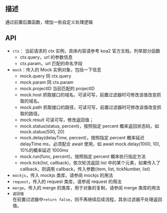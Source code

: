 ## 描述

通过前置后置函数，增加一些自定义处理逻辑

## API

- `ctx`： 当前请求的 ctx 实例，具体内容请参考 koa2 官方文档，列举部分函数
  - ctx.query，url 的参数信息
  - ctx.param，url 匹配的命名字段
- `mock`：传入的 Mock 实例对象，包括一下信息
  - mock.query 同 ctx.query
  - mock.param 同 ctx.param
  - mock.projectID 当前匹配的 projectID
  - mock.host 抓取接口的域名，可读可写，前置过滤器时可修改该值改变抓取的域名。
  - mock.path 抓取接口的路径，可读可写，前置过滤器时可修改该值改变抓取的路径。
  - mock.result 可读可写，修改返回值；
  - mock.status(status, percent)，按照指定 percent 概率返回状态码，如 mock.status(500, 20)
  - mock.delay(delayTime, percent)，按照指定 percent 概率延迟 delayTime ms，必须配合 await 使用，如 await mock.delay(1000, 10), 10%的概率延迟 1000ms
  - mock.run(func, percent)，按照指定 percent 概率执行指定方法
  - mock.tick(list, callback)，依次轮流返回 list 中的某个元素，如果传入了 callback，则调用 callback，传入参数(item, list, tickNumber, list)
- `mockjs`，传入 mockjs 类库，请参阅 mockjs 的用法
- `request`，传入的 request 类库，请参阅 request 的用法
- `merge`，传入的 merge 的类库，用于对象的复制，请参阅 merge 类库的用法
- `返回值`  
  在前置过滤器中`return false`，则不再继续后续流程，其余过滤器不处理返回值。
